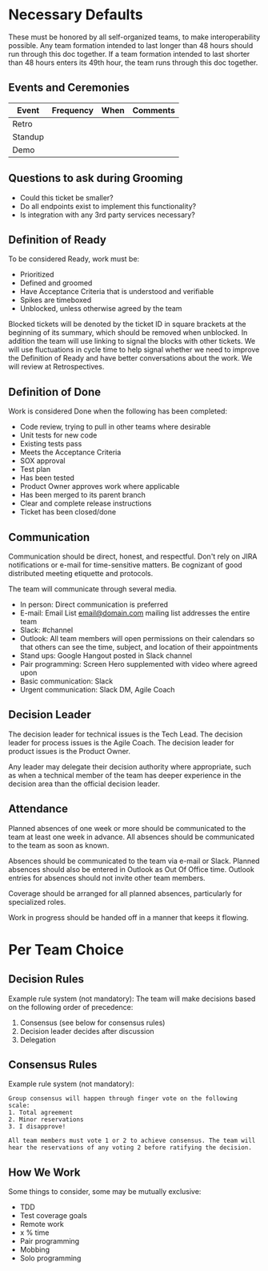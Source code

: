 # Necessary Defaults

These must be honored by all self-organized teams, to make interoperability possible. Any team formation intended to last longer than 48 hours should run through this doc together.  If a team formation intended to last shorter than 48 hours enters its 49th hour, the team runs through this doc together.

## Events and Ceremonies
| Event   | Frequency | When | Comments |
|---------|-----------|------|----------|
| Retro   |           |      |          |
| Standup |           |      |          |
| Demo    |           |      |          |

## Questions to ask during Grooming

- Could this ticket be smaller?
- Do all endpoints exist to implement this functionality?
- Is integration with any 3rd party services necessary?

## Definition of Ready
To be considered Ready, work must be:

- Prioritized
- Defined and groomed
- Have Acceptance Criteria that is understood and verifiable
- Spikes are timeboxed
- Unblocked, unless otherwise agreed by the team

Blocked tickets will be denoted by the ticket ID in square brackets at the beginning of its summary, which should be removed when unblocked.  In addition the team will use linking to signal the blocks with other tickets.
We will use fluctuations in cycle time to help signal whether we need to improve the Definition of Ready and have better conversations about the work.  We will review at Retrospectives.

## Definition of Done
Work is considered Done when the following has been completed:

- Code review, trying to pull in other teams where desirable
- Unit tests for new code
- Existing tests pass
- Meets the Acceptance Criteria
- SOX approval
- Test plan
- Has been tested
- Product Owner approves work where applicable
- Has been merged to its parent branch
- Clear and complete release instructions
- Ticket has been closed/done

## Communication
Communication should be direct, honest, and respectful.
Don't rely on JIRA notifications or e-mail for time-sensitive matters.
Be cognizant of good distributed meeting etiquette and protocols.

The team will communicate through several media.

- In person: Direct communication is preferred
- E-mail: Email List <email@domain.com> mailing list addresses the entire team
- Slack:  #channel
- Outlook: All team members will open permissions on their calendars so that others can see the time, subject, and location of their appointments
- Stand ups: Google Hangout posted in Slack channel
- Pair programming: Screen Hero supplemented with video where agreed upon
- Basic communication: Slack
- Urgent communication: Slack DM, Agile Coach

## Decision Leader
The decision leader for technical issues is the Tech Lead. The decision leader for process issues is the Agile Coach. The decision leader for product issues is the Product Owner.

Any leader may delegate their decision authority where appropriate, such as when a technical member of the team has deeper experience in the decision area than the official decision leader.

## Attendance
Planned absences of one week or more should be communicated to the team at least one week in advance. All absences should be communicated to the team as soon as known.

Absences should be communicated to the team via e-mail or Slack. Planned absences should also be entered in Outlook as Out Of Office time. Outlook entries for absences should not invite other team members.

Coverage should be arranged for all planned absences, particularly for specialized roles.

Work in progress should be handed off in a manner that keeps it flowing.

# Per Team Choice

## Decision Rules
Example rule system (not mandatory):
The team will make decisions based on the following order of precedence:
1. Consensus (see below for consensus rules)
2. Decision leader decides after discussion
3. Delegation

## Consensus Rules
Example rule system (not mandatory):

```
Group consensus will happen through finger vote on the following scale:
1. Total agreement
2. Minor reservations
3. I disapprove!

All team members must vote 1 or 2 to achieve consensus. The team will hear the reservations of any voting 2 before ratifying the decision.
```

## How We Work
Some things to consider, some may be mutually exclusive:

- TDD
- Test coverage goals
- Remote work
- x % time
- Pair programming
- Mobbing
- Solo programming
